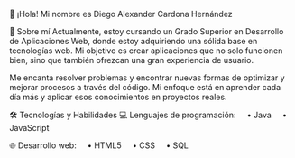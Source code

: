 👋 ¡Hola! Mi nombre es Diego Alexander Cardona Hernández

🚀 Sobre mí
Actualmente, estoy cursando un Grado Superior en Desarrollo de Aplicaciones Web, donde estoy adquiriendo una sólida base en tecnologías web. Mi objetivo es crear aplicaciones que no solo funcionen bien, sino que también ofrezcan una gran experiencia de usuario.

Me encanta resolver problemas y encontrar nuevas formas de optimizar y mejorar procesos a través del código. Mi enfoque está en aprender cada día más y aplicar esos conocimientos en proyectos reales.

🛠️ Tecnologías y Habilidades
💻 Lenguajes de programación:
    • Java
    • JavaScript

🌐 Desarrollo web:
    • HTML5
    • CSS
    • SQL

